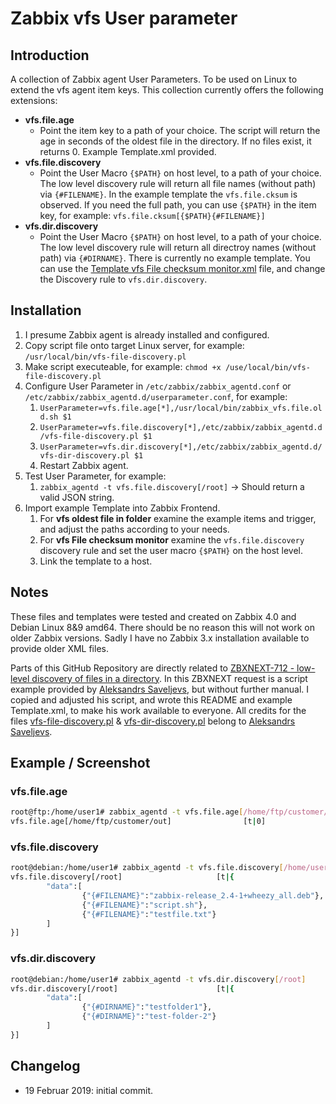 # Zabbix vfs User parameter

## Introduction

A collection of Zabbix agent User Parameters. To be used on Linux to extend the vfs agent item keys.
This collection currently offers the following extensions:

- **vfs.file.age**
  - Point the item key to a path of your choice. The script will return the age in seconds of the oldest file in the directory. If no files exist, it returns 0. Example Template.xml provided.
- **vfs.file.discovery**
  - Point the User Macro `{$PATH}` on host level, to a path of your choice. The low level discovery rule will return all file names (without path) via `{#FILENAME}`. In the example template the `vfs.file.cksum` is observed. If you need the full path, you can use `{$PATH}` in the item key, for example: `vfs.file.cksum[{$PATH}{#FILENAME}]`
- **vfs.dir.discovery**
  - Point the User Macro `{$PATH}` on host level, to a path of your choice. The low level discovery rule will return all directroy names (without path) via `{#DIRNAME}`. There is currently no example template. You can use the [Template vfs File checksum monitor.xml](https://github.com/xenadmin/zabbix-templates/blob/master/zabbix-vfs-linux/Template%20vfs%20File%20checksum%20monitor.xml) file, and change the Discovery rule to `vfs.dir.discovery`.

## Installation

1. I presume Zabbix agent is already installed and configured.
1. Copy script file onto target Linux server, for example: `/usr/local/bin/vfs-file-discovery.pl`
1. Make script executeable, for example: `chmod +x /use/local/bin/vfs-file-discovery.pl`
1. Configure User Parameter in `/etc/zabbix/zabbix_agentd.conf` or `/etc/zabbix/zabbix_agentd.d/userparameter.conf`, for example:
    1. `UserParameter=vfs.file.age[*],/usr/local/bin/zabbix_vfs.file.old.sh $1`
    1. `UserParameter=vfs.file.discovery[*],/etc/zabbix/zabbix_agentd.d/vfs-file-discovery.pl $1`
    1. `UserParameter=vfs.dir.discovery[*],/etc/zabbix/zabbix_agentd.d/vfs-dir-discovery.pl $1`
    1. Restart Zabbix agent.
1. Test User Parameter, for example:
    1. `zabbix_agentd -t vfs.file.discovery[/root]` -> Should return a valid JSON string.
1. Import example Template into Zabbix Frontend.
    1. For **vfs oldest file in folder** examine the example items and trigger, and adjust the paths according to your needs.
    1. For **vfs File checksum monitor** examine the `vfs.file.discovery` discovery rule and set the user macro `{$PATH}` on the host level.
    1. Link the template to a host.

## Notes

These files and templates were tested and created on Zabbix 4.0 and Debian Linux 8&9 amd64.
There should be no reason this will not work on older Zabbix versions. Sadly I have no Zabbix 3.x installation available to provide older XML files.

Parts of this GitHub Repository are directly related to [ZBXNEXT-712 - low-level discovery of files in a directory](https://support.zabbix.com/browse/ZBXNEXT-712).
In this ZBXNEXT request is a script example provided by [Aleksandrs Saveljevs](https://support.zabbix.com/secure/ViewProfile.jspa?name=asaveljevs), but without further manual. I copied and adjusted his script, and wrote this README and example Template.xml, to make his work available to everyone. All credits for the files [vfs-file-discovery.pl](https://github.com/xenadmin/zabbix-templates/blob/master/zabbix-vfs-linux/vfs-file-discovery.pl) & [vfs-dir-discovery.pl](https://github.com/xenadmin/zabbix-templates/blob/master/zabbix-vfs-linux/vfs-dir-discovery.pl) belong to [Aleksandrs Saveljevs](https://support.zabbix.com/secure/ViewProfile.jspa?name=asaveljevs).

## Example / Screenshot

### vfs.file.age

```bash
root@ftp:/home/user1# zabbix_agentd -t vfs.file.age[/home/ftp/customer/out]
vfs.file.age[/home/ftp/customer/out]                [t|0]
```

### vfs.file.discovery

```bash
root@debian:/home/user1# zabbix_agentd -t vfs.file.discovery[/home/user1]
vfs.file.discovery[/root]                     [t|{
        "data":[
                {"{#FILENAME}":"zabbix-release_2.4-1+wheezy_all.deb"},
                {"{#FILENAME}":"script.sh"},
                {"{#FILENAME}":"testfile.txt"}
        ]
}]
```

### vfs.dir.discovery

```bash
root@debian:/home/user1# zabbix_agentd -t vfs.dir.discovery[/root]
vfs.dir.discovery[/root]                      [t|{
        "data":[
                {"{#DIRNAME}":"testfolder1"},
                {"{#DIRNAME}":"test-folder-2"}
        ]
}]
```

## Changelog

- 19 Februar 2019: initial commit.
